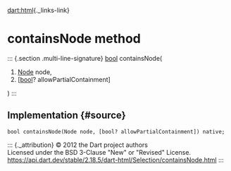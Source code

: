 [dart:html](../../dart-html/dart-html-library){._links-link}

containsNode method
===================

::: {.section .multi-line-signature}
[bool](../../dart-core/bool-class) containsNode(

1.  [Node](../node-class) node,
2.  \[[bool](../../dart-core/bool-class)? allowPartialContainment\]

)
:::

Implementation {#source}
--------------

``` {.language-dart data-language="dart"}
bool containsNode(Node node, [bool? allowPartialContainment]) native;
```

::: {._attribution}
© 2012 the Dart project authors\
Licensed under the BSD 3-Clause \"New\" or \"Revised\" License.\
<https://api.dart.dev/stable/2.18.5/dart-html/Selection/containsNode.html>
:::
